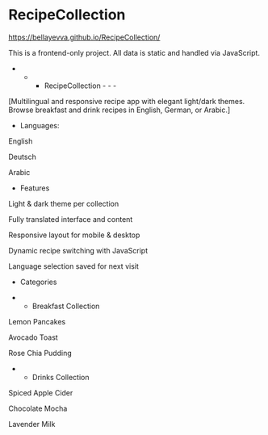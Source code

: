 # RecipeCollection

https://bellayevva.github.io/RecipeCollection/

This is a frontend-only project. All data is static and handled via JavaScript.

- - - RecipeCollection - - -

[Multilingual and responsive recipe app with elegant light/dark themes. Browse breakfast and drink recipes in English, German, or Arabic.]

- Languages:

English

Deutsch

Arabic

- Features

Light & dark theme per collection

Fully translated interface and content

Responsive layout for mobile & desktop

Dynamic recipe switching with JavaScript

Language selection saved for next visit

- Categories

- - Breakfast Collection

Lemon Pancakes

Avocado Toast

Rose Chia Pudding

- - Drinks Collection

Spiced Apple Cider

Chocolate Mocha

Lavender Milk

